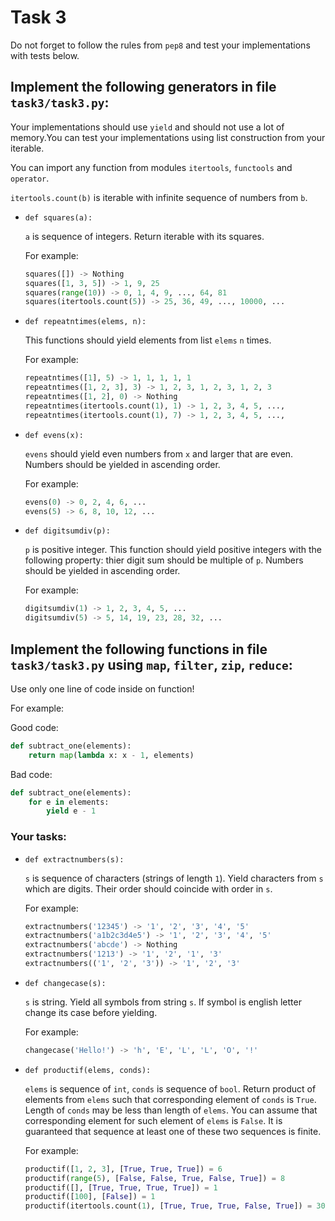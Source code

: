 # Task 3

Do not forget to follow the rules from `pep8` and test your implementations with tests below.

## Implement the following generators in file `task3/task3.py`:

Your implementations should use `yield` and should not use a lot of memory.You can test your implementations using list construction from your iterable.

You can import any function from modules `itertools`, `functools` and `operator`.

`itertools.count(b)` is iterable with infinite sequence of numbers from `b`.


* `def squares(a):`

  `a` is sequence of integers. Return iterable with its squares.

  For example:
    ```python
    squares([]) -> Nothing
    squares([1, 3, 5]) -> 1, 9, 25
    squares(range(10)) -> 0, 1, 4, 9, ..., 64, 81
    squares(itertools.count(5)) -> 25, 36, 49, ..., 10000, ...
    ```

* `def repeatntimes(elems, n):`

  This functions should yield elements from list `elems` `n` times.

  For example:
    ```python
    repeatntimes([1], 5) -> 1, 1, 1, 1, 1
    repeatntimes([1, 2, 3], 3) -> 1, 2, 3, 1, 2, 3, 1, 2, 3
    repeatntimes([1, 2], 0) -> Nothing
    repeatntimes(itertools.count(1), 1) -> 1, 2, 3, 4, 5, ...,
    repeatntimes(itertools.count(1), 7) -> 1, 2, 3, 4, 5, ...,
    ```

* `def evens(x):`

  `evens` should yield even numbers from `x` and larger that are even. Numbers should be yielded in ascending order.

  For example:
    ```python
    evens(0) -> 0, 2, 4, 6, ...
    evens(5) -> 6, 8, 10, 12, ...
    ```

* `def digitsumdiv(p):`

  `p` is positive integer. This function should yield positive integers with the following property: thier digit sum should be multiple of `p`. Numbers should be yielded in ascending order.

  For example:
    ```python
    digitsumdiv(1) -> 1, 2, 3, 4, 5, ...
    digitsumdiv(5) -> 5, 14, 19, 23, 28, 32, ...
    ```


## Implement the following functions in file `task3/task3.py` using `map`, `filter`, `zip`, `reduce`:

Use only one line of code inside on function!

For example:

  Good code:
  ```python
  def subtract_one(elements):
      return map(lambda x: x - 1, elements)
  ```

  Bad code:
  ```python
  def subtract_one(elements):
      for e in elements:
          yield e - 1
  ```

### Your tasks:

* `def extractnumbers(s):`
  
  `s` is sequence of characters (strings of length `1`). Yield characters from `s` which are digits. Their order should coincide with order in `s`.

  For example:
    ```python
    extractnumbers('12345') -> '1', '2', '3', '4', '5'
    extractnumbers('a1b2c3d4e5') -> '1', '2', '3', '4', '5'
    extractnumbers('abcde') -> Nothing
    extractnumbers('1213') -> '1', '2', '1', '3'
    extractnumbers(('1', '2', '3')) -> '1', '2', '3'
    ```

* `def changecase(s):`

  `s` is string. Yield all symbols from string `s`. If symbol is english letter change its case before yielding.

  For example:
    ```python
    changecase('Hello!') -> 'h', 'E', 'L', 'L', 'O', '!'
    ```

* `def productif(elems, conds):`

  `elems` is sequence of `int`, `conds` is sequence of `bool`. Return product of elements from `elems` such that corresponding element of `conds` is `True`. Length of `conds` may be less than length of `elems`. You can assume that corresponding element for such element of `elems` is `False`. It is guaranteed that sequence at least one of these two sequences is finite.

  For example:
    ```python
    productif([1, 2, 3], [True, True, True]) = 6
    productif(range(5), [False, False, True, False, True]) = 8
    productif([], [True, True, True, True]) = 1
    productif([100], [False]) = 1
    productif(itertools.count(1), [True, True, True, False, True]) = 30
    ```
